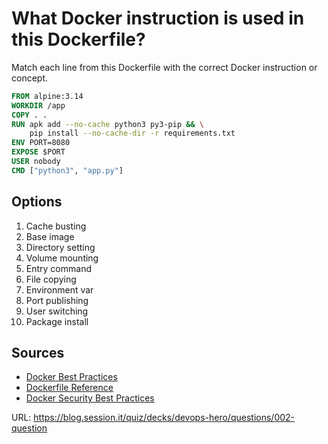 # What Docker instruction is used in this Dockerfile?

Match each line from this Dockerfile with the correct Docker instruction or concept.

```dockerfile
FROM alpine:3.14
WORKDIR /app
COPY . .
RUN apk add --no-cache python3 py3-pip && \
    pip install --no-cache-dir -r requirements.txt
ENV PORT=8080
EXPOSE $PORT
USER nobody
CMD ["python3", "app.py"]
```

## Options
1. Cache busting
2. Base image
3. Directory setting
4. Volume mounting
5. Entry command
6. File copying
7. Environment var
8. Port publishing
9. User switching
10. Package install

## Sources
- [Docker Best Practices](https://docs.docker.com/develop/develop-images/dockerfile_best-practices/)
- [Dockerfile Reference](https://docs.docker.com/engine/reference/builder/)
- [Docker Security Best Practices](https://docs.docker.com/engine/security/security/)

URL: https://blog.session.it/quiz/decks/devops-hero/questions/002-question